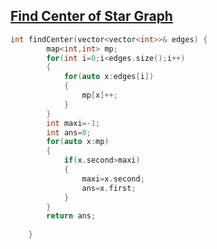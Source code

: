 ## [Find Center of Star Graph](https://leetcode.com/problems/find-center-of-star-graph/)
```cpp
int findCenter(vector<vector<int>>& edges) {
        map<int,int> mp;
        for(int i=0;i<edges.size();i++)
        {
            for(auto x:edges[i])
            {
                mp[x]++;
            }
        }
        int maxi=-1;
        int ans=0;
        for(auto x:mp)
        {
            if(x.second>maxi)
            {
                maxi=x.second;
                ans=x.first;
            }
        }
        return ans;
        
    }
```
